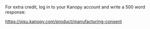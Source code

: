 For extra credit, log in to your Kanopy account and write a 500 word response:

https://sjsu.kanopy.com/product/manufacturing-consent

